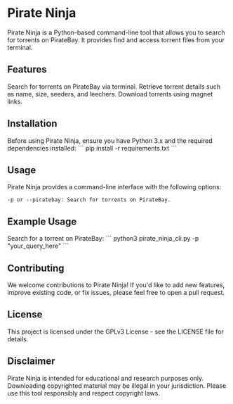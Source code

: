<h1>Pirate Ninja</h1>
Pirate Ninja is a Python-based command-line tool that allows you to search for torrents on PirateBay. It provides find and access torrent files from your terminal.

<h2>Features</h2>
    Search for torrents on PirateBay via terminal.
    Retrieve torrent details such as name, size, seeders, and leechers.
    Download torrents using magnet links.

<h2>Installation</h2>
Before using Pirate Ninja, ensure you have Python 3.x and the required dependencies installed:
```
pip install -r requirements.txt
```

<h2>Usage</h2>
Pirate Ninja provides a command-line interface with the following options:

    -p or --piratebay: Search for torrents on PirateBay.

<h2>Example Usage</h2>
Search for a torrent on PirateBay:
```
python3 pirate_ninja_cli.py -p "your_query_here"
```

<h2>Contributing</h2>
We welcome contributions to Pirate Ninja! If you'd like to add new features, improve existing code, or fix issues, please feel free to open a pull request.

<h2>License</h2>
This project is licensed under the GPLv3 License - see the LICENSE file for details.

<h2>Disclaimer</h2>
Pirate Ninja is intended for educational and research purposes only. Downloading copyrighted material may be illegal in your jurisdiction. Please use this tool responsibly and respect copyright laws.
